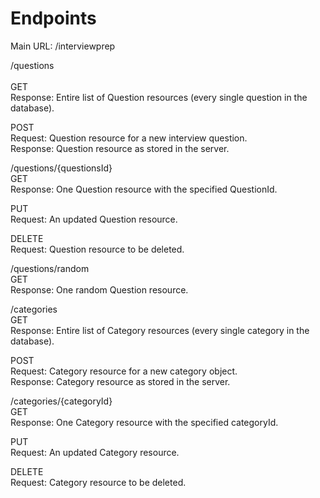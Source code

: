 # Endpoints

Main URL: /interviewprep  

/questions<br/>  
GET<br>
Response: Entire list of Question resources (every single question in the database).  

POST  
Request: Question resource for a new interview question.  
Response: Question resource as stored in the server.  

/questions/{questionsId}  
GET  
Response: One Question resource with the specified QuestionId.  

PUT  
Request: An updated Question resource.  

DELETE  
Request: Question resource to be deleted.  

/questions/random  
GET  
Response: One random Question resource.  

/categories  
GET  
Response: Entire list of Category resources (every single category in the database).  

POST  
Request: Category resource for a new category object.  
Response: Category resource as stored in the server.  

/categories/{categoryId}  
GET  
Response: One Category resource with the specified categoryId.  

PUT  
Request: An updated Category resource.  

DELETE  
Request: Category resource to be deleted.  